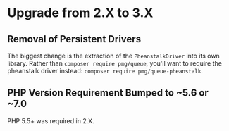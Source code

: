 # Upgrade from 2.X to 3.X

## Removal of Persistent Drivers

The biggest change is the extraction of the `PheanstalkDriver` into its own
library. Rather than `composer require pmg/queue`, you'll want to require the
pheanstalk driver instead: `composer require pmg/queue-pheanstalk`.

## PHP Version Requirement Bumped to ~5.6 or ~7.0

PHP 5.5+ was required in 2.X.
